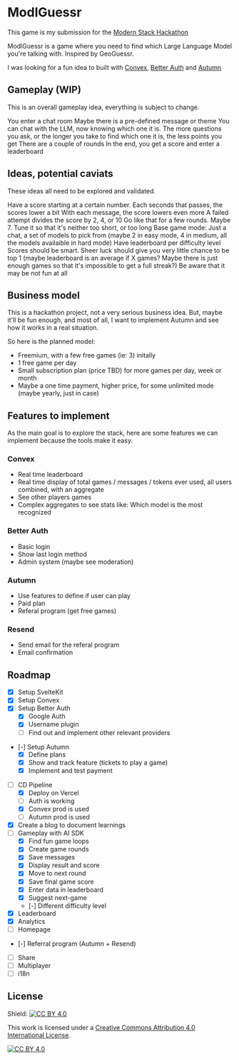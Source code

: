 # ModlGuessr

This game is my submission for the [Modern Stack Hackathon](https://www.convex.dev/hackathons/modernstack)

ModlGuessr is a game where you need to find which Large Language Model you're talking with. Inspired by GeoGuessr.

I was looking for a fun idea to built with [Convex](https://convex.dev/referral/AXELRO9828), [Better Auth](https://www.better-auth.com/) and [Autumn](https://useautumn.com/)

## Gameplay (WIP)

This is an overall gameplay idea, everything is subject to change.

You enter a chat room
Maybe there is a pre-defined message or theme
You can chat with the LLM, now knowing which one it is.
The more questions you ask, or the longer you take to find which one it is, the less points you get
There are a couple of rounds
In the end, you get a score and enter a leaderboard

## Ideas, potential caviats

These ideas all need to be explored and validated.

Have a score starting at a certain number. Each seconds that passes, the scores lower a bit
With each message, the score lowers even more
A failed attempt divides the score by 2, 4, or 10
Go like that for a few rounds. Maybe 7. Tune it so that it's neither too short, or too long
Base game mode: Just a chat, a set of models to pick from (maybe 2 in easy mode, 4 in medium, all the models availaible in hard mode)
Have leaderboard per difficulty level
Scores should be smart. Sheer luck should give you very little chance to be top 1 (maybe leaderboard is an average if X games? Maybe there is just enough games so that it's impossible to get a full streak?)
Be aware that it may be not fun at all

## Business model

This is a hackathon project, not a very serious business idea. But, maybe it'll be fun enough, and most of all, I want to implement Autumn and see how it works in a real situation.

So here is the planned model:

- Freemium, with a few free games (ie: 3) initally
- 1 free game per day
- Small subscription plan (price TBD) for more games per day, week or month
- Maybe a one time payment, higher price, for some unlimited mode (maybe yearly, just in case)

## Features to implement

As the main goal is to explore the stack, here are some features we can implement because the tools make it easy.

### Convex

- Real time leaderboard
- Real time display of total games / messages / tokens ever used, all users combined, with an aggregate
- See other players games
- Complex aggregates to see stats like: Which model is the most recognized

### Better Auth

- Basic login
- Show last login method
- Admin system (maybe see moderation)

### Autumn

- Use features to define if user can play
- Paid plan
- Referal program (get free games)

### Resend

- Send email for the referal program
- Email confirmation

## Roadmap

- [x] Setup SvelteKit
- [x] Setup Convex
- [x] Setup Better Auth
  - [x] Google Auth
  - [x] Username plugin
  - [ ] Find out and implement other relevant providers
- [-] Setup Autumn
  - [x] Define plans
  - [x] Show and track feature (tickets to play a game)
  - [x] Implement and test payment
- [ ] CD Pipeline
  - [x] Deploy on Vercel
  - [ ] Auth is working
  - [x] Convex prod is used
  - [ ] Autumn prod is used
- [x] Create a blog to document learnings
- [ ] Gameplay with AI SDK
  - [x] Find fun game loops
  - [x] Create game rounds
  - [x] Save messages
  - [x] Display result and score
  - [x] Move to next round
  - [x] Save final game score
  - [x] Enter data in leaderboard
  - [x] Suggest next-game
  - [-] Different difficulty level
- [x] Leaderboard
- [x] Analytics
- [ ] Homepage
- [-] Referral program (Autumn + Resend)
- [ ] Share
- [ ] Multiplayer
- [ ] i18n

## License

Shield: [![CC BY 4.0][cc-by-shield]][cc-by]

This work is licensed under a
[Creative Commons Attribution 4.0 International License][cc-by].

[![CC BY 4.0][cc-by-image]][cc-by]

[cc-by]: http://creativecommons.org/licenses/by/4.0/
[cc-by-image]: https://i.creativecommons.org/l/by/4.0/88x31.png
[cc-by-shield]: https://img.shields.io/badge/License-CC%20BY%204.0-lightgrey.svg
